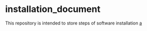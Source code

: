 # installation_document
This repository is intended to store steps of software installation
<a href=https://forms.gle/DLhpDCSDLvcqeqZZ8>a</a>
